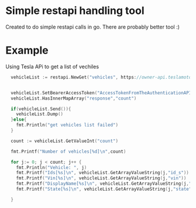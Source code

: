 # Simple restapi handling tool

Created to do simple restapi calls in go.  There are probably better tool :)

# Example

Using Tesla APi to get a list of vechiles

```go
  vehicleList := restapi.NewGet("vehicles", https://owner-api.teslamotors.com/api/1/vehicles)


  vehicleList.SetBearerAccessToken("AccessTokenFromTheAuthenticationAPI")
  vehicleList.HasInnerMapArray("response","count")

  if(vehicleList.Send()){
    vehicleList.Dump()
  }else{
    fmt.Println("get vehicles list failed")
  }

  count := vehicleList.GetValueInt("count")

  fmt.Printf("Number of vehicles[%d]\n",count)

  for j:= 0; j < count; j++ {
    fmt.Println("Vehicle: ", j)
    fmt.Printf("Ids[%s]\n", vehicleList.GetArrayValueString(j,"id_s"))
    fmt.Printf("Vin[%s]\n", vehicleList.GetArrayValueString(j,"vin"))
    fmt.Printf("DisplayName[%s]\n", vehicleList.GetArrayValueString(j,"display_name"))
    fmt.Printf("State[%s]\n", vehicleList.GetArrayValueString(j,"state"))

  }
```


